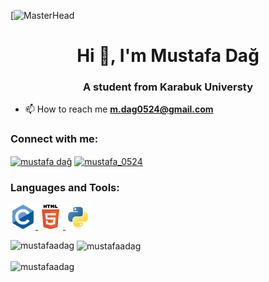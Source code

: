  [![MasterHead](https://media.licdn.com/dms/image/D4D16AQGbBqccN2f3vw/profile-displaybackgroundimage-shrink_350_1400/0/1687001857771?e=1700092800&v=beta&t=5lH0_VKG8QVgSxPtjBxOaCmy0gYdfcfpjNtVI1Zp_L8)
<h1 align="center">Hi 👋, I'm Mustafa Dağ</h1>
<h3 align="center">A student from Karabuk Universty</h3>

- 📫 How to reach me **m.dag0524@gmail.com**

<h3 align="left">Connect with me:</h3>
<p align="left">
<a href="https://linkedin.com/in/mustafa dağ" target="blank"><img align="center" src="https://raw.githubusercontent.com/rahuldkjain/github-profile-readme-generator/master/src/images/icons/Social/linked-in-alt.svg" alt="mustafa dağ" height="30" width="40" /></a>
<a href="https://instagram.com/mustafa_0524" target="blank"><img align="center" src="https://raw.githubusercontent.com/rahuldkjain/github-profile-readme-generator/master/src/images/icons/Social/instagram.svg" alt="mustafa_0524" height="30" width="40" /></a>
</p>

<h3 align="left">Languages and Tools:</h3>
<p align="left"> <a href="https://www.cprogramming.com/" target="_blank" rel="noreferrer"> <img src="https://raw.githubusercontent.com/devicons/devicon/master/icons/c/c-original.svg" alt="c" width="40" height="40"/> </a> <a href="https://www.w3.org/html/" target="_blank" rel="noreferrer"> <img src="https://raw.githubusercontent.com/devicons/devicon/master/icons/html5/html5-original-wordmark.svg" alt="html5" width="40" height="40"/> </a> <a href="https://www.python.org" target="_blank" rel="noreferrer"> <img src="https://raw.githubusercontent.com/devicons/devicon/master/icons/python/python-original.svg" alt="python" width="40" height="40"/> </a> </p>

<p><img align="left" src="https://github-readme-stats.vercel.app/api/top-langs?username=mustafaadag&show_icons=true&locale=en&layout=compact" alt="mustafaadag" /></p>

<p>&nbsp;<img align="center" src="https://github-readme-stats.vercel.app/api?username=mustafaadag&show_icons=true&locale=en" alt="mustafaadag" /></p>

<p><img align="center" src="https://github-readme-streak-stats.herokuapp.com/?user=mustafaadag&" alt="mustafaadag" /></p>
